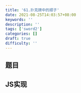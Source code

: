 ```yaml
---
title: '61.扑克牌中的顺子'
date: 2021-08-25T14:03:57+08:00
keywords: ''
description: ''
tags: ['sword2']
categories: []
draft: true
difficulty: ''
---
```


## 题目


## JS实现

```javascript

```
